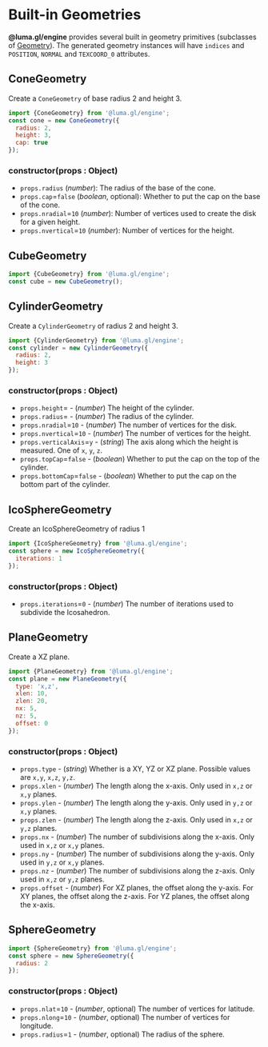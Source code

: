 # Built-in Geometries

**@luma.gl/engine** provides several built in geometry primitives (subclasses of [Geometry](/docs/api-reference/engine/geometry)). The generated geometry instances will have `indices` and `POSITION`, `NORMAL` and `TEXCOORD_0` attributes.

## ConeGeometry

Create a `ConeGeometry` of base radius 2 and height 3.

```js
import {ConeGeometry} from '@luma.gl/engine';
const cone = new ConeGeometry({
  radius: 2,
  height: 3,
  cap: true
});
```

### constructor(props : Object)

- `props.radius` (_number_): The radius of the base of the cone.
- `props.cap`=`false` (_boolean_, optional): Whether to put the cap on the base of the cone.
- `props.nradial`=`10` (_number_): Number of vertices used to create the disk for a given height.
- `props.nvertical`=`10` (_number_): Number of vertices for the height.

## CubeGeometry

```js
import {CubeGeometry} from '@luma.gl/engine';
const cube = new CubeGeometry();
```

## CylinderGeometry

Create a `CylinderGeometry` of radius 2 and height 3.

```js
import {CylinderGeometry} from '@luma.gl/engine';
const cylinder = new CylinderGeometry({
  radius: 2,
  height: 3
});
```

### constructor(props : Object)

- `props.height`= - (_number_) The height of the cylinder.
- `props.radius`= - (_number_) The radius of the cylinder.
- `props.nradial`=`10` - (_number_) The number of vertices for the disk.
- `props.nvertical`=`10` - (_number_) The number of vertices for the height.
- `props.verticalAxis`=`y` - (_string_) The axis along which the height is measured. One of `x`, `y`, `z`.
- `props.topCap`=`false` - (_boolean_) Whether to put the cap on the top of the cylinder.
- `props.bottomCap`=`false` - (_boolean_) Whether to put the cap on the bottom
  part of the cylinder.

## IcoSphereGeometry

Create an IcoSphereGeometry of radius 1

```js
import {IcoSphereGeometry} from '@luma.gl/engine';
const sphere = new IcoSphereGeometry({
  iterations: 1
});
```

### constructor(props : Object)

- `props.iterations`=`0` - (_number_) The number of iterations used to subdivide the Icosahedron.

## PlaneGeometry

Create a XZ plane.

```js
import {PlaneGeometry} from '@luma.gl/engine';
const plane = new PlaneGeometry({
  type: 'x,z',
  xlen: 10,
  zlen: 20,
  nx: 5,
  nz: 5,
  offset: 0
});
```

### constructor(props : Object)

- `props.type` - (_string_) Whether is a XY, YZ or XZ plane. Possible values are `x,y`, `x,z`, `y,z`.
- `props.xlen` - (_number_) The length along the x-axis. Only used in `x,z` or `x,y` planes.
- `props.ylen` - (_number_) The length along the y-axis. Only used in `y,z` or `x,y` planes.
- `props.zlen` - (_number_) The length along the z-axis. Only used in `x,z` or `y,z` planes.
- `props.nx` - (_number_) The number of subdivisions along the x-axis. Only used in `x,z` or `x,y` planes.
- `props.ny` - (_number_) The number of subdivisions along the y-axis. Only used in `y,z` or `x,y` planes.
- `props.nz` - (_number_) The number of subdivisions along the z-axis. Only used in `x,z` or `y,z` planes.
- `props.offset` - (_number_) For XZ planes, the offset along the y-axis. For XY planes, the offset along the z-axis. For YZ planes, the offset along the x-axis.

## SphereGeometry

```js
import {SphereGeometry} from '@luma.gl/engine';
const sphere = new SphereGeometry({
  radius: 2
});
```

### constructor(props : Object)

- `props.nlat`=`10` - (_number_, optional) The number of vertices for latitude.
- `props.nlong`=`10` - (_number_, optional) The number of vertices for longitude.
- `props.radius`=`1` - (_number_, optional) The radius of the sphere.
